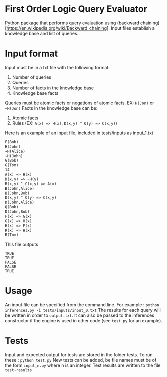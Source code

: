# First Order Logic Query Evaluator
Python package that performs query evaluation using (backward chaining)[https://en.wikipedia.org/wiki/Backward_chaining]. Input files establish a knowledge base and list of queries.

# Input format
Input must be in a txt file with the following format:
1. Number of queries
2. Queries
3. Number of facts in the knowledge base
4. Knowledge base facts

Queries must be atomic facts or negations of atomic facts. EX: ```H(Jon)``` or ```~H(Jon)```
Facts in the knowledge base can be:
1. Atomic facts
2. Rules (EX: ```A(x) => H(x)```, ```D(x,y) ^ Q(y) => C(x,y)```)

Here is an example of an input file, included in tests/inputs as input_1.txt
```6
F(Bob)
H(John)
~H(Alice)
~H(John)
G(Bob)
G(Tom)
14
A(x) => H(x)
D(x,y) => ~H(y)
B(x,y) ^ C(x,y) => A(x)
B(John,Alice)
B(John,Bob)
D(x,y) ^ Q(y) => C(x,y)
D(John,Alice)
Q(Bob)
D(John,Bob)
F(x) => G(x)
G(x) => H(x)
H(x) => F(x)
R(x) => H(x)
R(Tom)
```

This file outputs
```FALSE
TRUE
TRUE
FALSE
FALSE
TRUE
```

# Usage
An input file can be specified from the command line. For example : ```python inferences.py -i tests/inputs/input_0.txt```
The results for each query will be written in order to ```output.txt```. It can also be passed to the inferences constructor if the engine is used in other code (see ```test.py``` for an example).

# Tests
Input and expected output for tests are stored in the folder tests. To run these : ```python test.py```
New tests can be added, be file names must be of the form ```input_n.py``` where n is an integer. Test results are written to the file ```test-results```